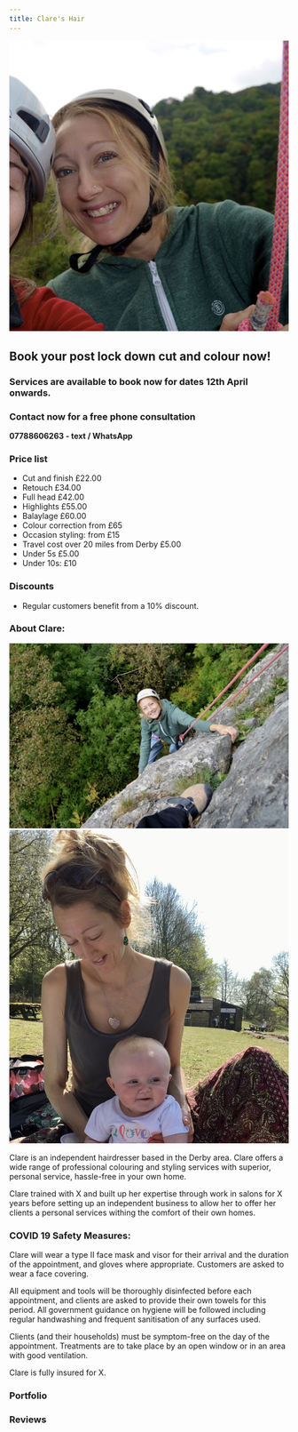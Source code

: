 ```yaml
---
title: Clare's Hair
---
```


![alt text](clare_1.jpg)

## Book your post lock down cut and colour now!

### Services are available to book now for dates 12th April onwards.

### Contact now for a free phone consultation
**07788606263 - text / WhatsApp**

### Price list
- Cut and finish £22.00
- Retouch £34.00
- Full head £42.00
- Highlights £55.00
- Balaylage £60.00
- Colour correction from £65
- Occasion styling: from £15
- Travel cost over 20 miles from Derby £5.00
- Under 5s £5.00
- Under 10s: £10

### Discounts
- Regular customers benefit from a 10% discount.

### About Clare:
![alt text](clare_2.jpg)![alt text](clare_3.jpg)

Clare is an independent hairdresser based in the Derby area. Clare offers a wide range of professional colouring and styling services with superior, personal service, hassle-free in your own home. 

Clare trained with X and built up her expertise through work in salons for X years before setting up an independent business to allow her to offer her clients a personal services withing the comfort of their own homes.


### COVID 19 Safety Measures:
Clare will wear a type II face mask and visor for their arrival and the duration of the appointment, and gloves where appropriate. Customers are asked to wear a face covering.

All equipment and tools will be thoroughly disinfected before each appointment, and clients are asked to provide their own towels for this period. All government guidance on hygiene will be followed including regular handwashing and frequent sanitisation of any surfaces used.

Clients (and their households) must be symptom-free on the day of the appointment. Treatments are to take place by an open window or in an area with good ventilation. 

Clare is fully insured for X.

### Portfolio

### Reviews
